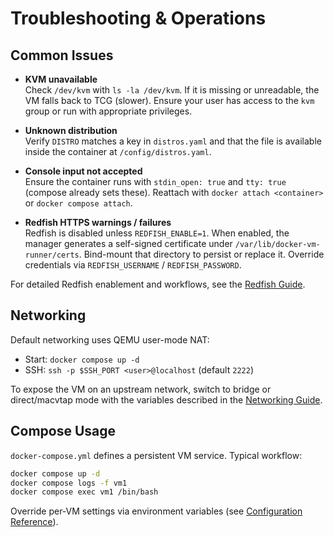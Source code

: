 # Troubleshooting & Operations

## Common Issues

- **KVM unavailable**  
  Check `/dev/kvm` with `ls -la /dev/kvm`. If it is missing or unreadable, the VM falls back to TCG (slower). Ensure your user has access to the `kvm` group or run with appropriate privileges.

- **Unknown distribution**  
  Verify `DISTRO` matches a key in `distros.yaml` and that the file is available inside the container at `/config/distros.yaml`.

- **Console input not accepted**  
  Ensure the container runs with `stdin_open: true` and `tty: true` (compose already sets these). Reattach with `docker attach <container>` or `docker compose attach`.

- **Redfish HTTPS warnings / failures**  
  Redfish is disabled unless `REDFISH_ENABLE=1`. When enabled, the manager generates a self-signed certificate under `/var/lib/docker-vm-runner/certs`. Bind-mount that directory to persist or replace it. Override credentials via `REDFISH_USERNAME` / `REDFISH_PASSWORD`.

For detailed Redfish enablement and workflows, see the [Redfish Guide](redfish.md).

## Networking

Default networking uses QEMU user-mode NAT:

- Start: `docker compose up -d`
- SSH: `ssh -p $SSH_PORT <user>@localhost` (default `2222`)

To expose the VM on an upstream network, switch to bridge or direct/macvtap mode with the variables described in the [Networking Guide](networking.md).

## Compose Usage

`docker-compose.yml` defines a persistent VM service. Typical workflow:

```bash
docker compose up -d
docker compose logs -f vm1
docker compose exec vm1 /bin/bash
```

Override per-VM settings via environment variables (see [Configuration Reference](reference.md)).
